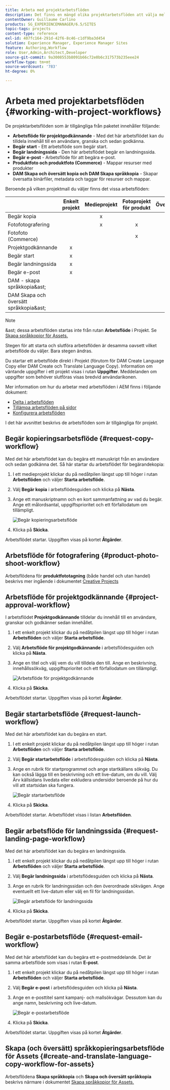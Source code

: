 ```yaml
---
title: Arbeta med projektarbetsflöden
description: Det finns en mängd olika projektarbetsflöden att välja mellan.
contentOwner: Guillaume Carlino
products: SG_EXPERIENCEMANAGER/6.5/SITES
topic-tags: projects
content-type: reference
exl-id: 407fc164-291d-42f6-8c46-c1df9ba3d454
solution: Experience Manager, Experience Manager Sites
feature: Authoring,Workflow
role: User,Admin,Architect,Developer
source-git-commit: 9a3008553b8091b66c72e0b6c317573b235eee24
workflow-type: tm+mt
source-wordcount: '783'
ht-degree: 0%

---
```



# Arbeta med projektarbetsflöden {#working-with-project-workflows}

De projektarbetsflöden som är tillgängliga från paketet innehåller följande:

* **Arbetsflöde för projektgodkännande** - Med det här arbetsflödet kan du tilldela innehåll till en användare, granska och sedan godkänna.
* **Begär start** - Ett arbetsflöde som begär start.
* **Begär landningssida** - Den här arbetsflödet begär en landningssida.
* **Begär e-post** - Arbetsflöde för att begära e-post.
* **Produktfoto och produktfoto (Commerce)** - Mappar resurser med produkter
* **DAM Skapa och översätt kopia och DAM Skapa språkkopia** - Skapar översatta binärfiler, metadata och taggar för resurser och mappar.

Beroende på vilken projektmall du väljer finns det vissa arbetsflöden:

|   | **Enkelt projekt** | **Medieprojekt** | **Fotoprojekt för produkt** | **Översättningsprojekt** |
|---|:-:|:-:|:-:|:-:|
| Begär kopia |  | x |  |  |
| Fotofotografering |  | x | x |  |
| Fotofoto (Commerce) |  |  | x |  |
| Projektgodkännande | x |  |  |  |
| Begär start | x |  |  |  |
| Begär landningssida | x |  |  |  |
| Begär e-post | x |  |  |  |
| DAM - skapa språkkopia&amp;ast; |  |  |  | x |
| DAM Skapa och översätt språkkopia&amp;ast; |  |  |  | x |

>[!NOTE]
>
>&amp;ast; dessa arbetsflöden startas inte från rutan **Arbetsflöde** i Projekt. Se [Skapa språkkopior för Assets.](/help/sites-administering/tc-manage.md)

Stegen för att starta och slutföra arbetsflöden är desamma oavsett vilket arbetsflöde du väljer. Bara stegen ändras.

Du startar ett arbetsflöde direkt i Projekt (förutom för DAM Create Language Copy eller DAM Create och Translate Language Copy). Information om väntande uppgifter i ett projekt visas i rutan **Uppgifter**. Meddelanden om uppgifter som behöver slutföras visas bredvid användarikonen.

Mer information om hur du arbetar med arbetsflöden i AEM finns i följande dokument:

* [Delta i arbetsflöden](/help/sites-authoring/workflows-participating.md)
* [Tillämpa arbetsflöden på sidor](/help/sites-authoring/workflows-applying.md)
* [Konfigurera arbetsflöden](/help/sites-administering/workflows.md)

I det här avsnittet beskrivs de arbetsflöden som är tillgängliga för projekt.

## Begär kopieringsarbetsflöde {#request-copy-workflow}

Med det här arbetsflödet kan du begära ett manuskript från en användare och sedan godkänna det. Så här startar du arbetsflödet för begärandekopia:

1. I ett medieprojekt klickar du på nedåtpilen längst upp till höger i rutan **Arbetsflöden** och väljer **Starta arbetsflöde**.
1. Välj **Begär kopia** i arbetsflödesguiden och klicka på **Nästa**.
1. Ange ett manuskriptnamn och en kort sammanfattning av vad du begär. Ange ett målordsantal, uppgiftsprioritet och ett förfallodatum om tillämpligt.

   ![Begär kopieringsarbetsflöde](assets/project-request-copy-workflow.png)

1. Klicka på **Skicka**.

Arbetsflödet startar. Uppgiften visas på kortet **Åtgärder**.

## Arbetsflöde för fotografering {#product-photo-shoot-workflow}

Arbetsflödena för **produktfototagning** (både handel och utan handel) beskrivs mer ingående i dokumentet [Creative Projects](/help/sites-authoring/managing-product-information.md)

## Arbetsflöde för projektgodkännande {#project-approval-workflow}

I arbetsflödet **Projektgodkännande** tilldelar du innehåll till en användare, granskar och godkänner sedan innehållet.

1. I ett enkelt projekt klickar du på nedåtpilen längst upp till höger i rutan **Arbetsflöden** och väljer **Starta arbetsflöde**.
1. Välj **Arbetsflöde för projektgodkännande** i arbetsflödesguiden och klicka på **Nästa**.
1. Ange en titel och välj vem du vill tilldela den till. Ange en beskrivning, innehållssökväg, uppgiftsprioritet och ett förfallodatum om tillämpligt.

   ![Arbetsflöde för projektgodkännande](assets/project-approval-workflow.png)

1. Klicka på **Skicka**.

Arbetsflödet startar. Uppgiften visas på kortet **Åtgärder**.

## Begär startarbetsflöde {#request-launch-workflow}

Med det här arbetsflödet kan du begära en start.

1. I ett enkelt projekt klickar du på nedåtpilen längst upp till höger i rutan **Arbetsflöden** och väljer **Starta arbetsflöde**.
1. Välj **Begär startarbetsflöde** i arbetsflödesguiden och klicka på **Nästa**.
1. Ange en rubrik för startprogrammet och ange startkällans sökväg. Du kan också lägga till en beskrivning och ett live-datum, om du vill. Välj Ärv källsidans livedata eller exkludera undersidor beroende på hur du vill att startsidan ska fungera.

   ![Begär startarbetsflöde](assets/project-request-launch-workflow.png)

1. Klicka på **Skicka**.

Arbetsflödet startar. Arbetsflödet visas i listan **Arbetsflöden**.

## Begär arbetsflöde för landningssida {#request-landing-page-workflow}

Med det här arbetsflödet kan du begära en landningssida.

1. I ett enkelt projekt klickar du på nedåtpilen längst upp till höger i rutan **Arbetsflöden** och väljer **Starta arbetsflöde**.
1. Välj **Begär landningssida** i arbetsflödesguiden och klicka på **Nästa**.
1. Ange en rubrik för landningssidan och den överordnade sökvägen. Ange eventuellt ett live-datum eller välj en fil för landningssidan.

   ![Begär arbetsflöde för landningssida](assets/project-request-landing-page-workflow.png)

1. Klicka på **Skicka**.

Arbetsflödet startar. Uppgiften visas på kortet **Åtgärder**.

## Begär e-postarbetsflöde {#request-email-workflow}

Med det här arbetsflödet kan du begära ett e-postmeddelande. Det är samma arbetsflöde som visas i rutan **E-post**.

1. I ett enkelt projekt klickar du på nedåtpilen längst upp till höger i rutan **Arbetsflöden** och väljer **Starta arbetsflöde**.
1. Välj **Begär e-post** i arbetsflödesguiden och klicka på **Nästa**.
1. Ange en e-posttitel samt kampanj- och mallsökvägar. Dessutom kan du ange namn, beskrivning och live-datum.

   ![Begär e-postarbetsflöde](assets/project-request-email-workflow.png)

1. Klicka på **Skicka**.

Arbetsflödet startar. Uppgiften visas på kortet **Åtgärder**.

## Skapa (och översätt) språkkopieringsarbetsflöde för Assets {#create-and-translate-language-copy-workflow-for-assets}

Arbetsflödena **Skapa språkkopia** och **Skapa och översätt språkkopia** beskrivs närmare i dokumentet [Skapa språkkopior för Assets.](/help/assets/translation-projects.md)
